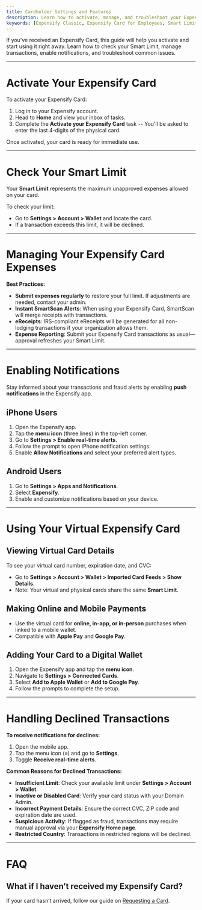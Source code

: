 ```yaml
---
title: Cardholder Settings and Features
description: Learn how to activate, manage, and troubleshoot your Expensify Visa® Commercial Card, including Smart Limits, notifications, and virtual card usage.
keywords: [Expensify Classic, Expensify Card for Employees, Smart Limit, virtual card, notifications, expense management]
---
```

<div id="expensify-classic" markdown="1">

If you’ve received an Expensify Card, this guide will help you activate and start using it right away. Learn how to check your Smart Limit, manage transactions, enable notifications, and troubleshoot common issues.

---

# Activate Your Expensify Card

To activate your Expensify Card:
1. Log in to your Expensify account.
2. Head to **Home** and view your inbox of tasks.
3. Complete the **Activate your Expensify Card** task -- You'll be asked to enter the last 4-digits of the physical card. 

Once activated, your card is ready for immediate use.

---

# Check Your Smart Limit

Your **Smart Limit** represents the maximum unapproved expenses allowed on your card.

To check your limit:
- Go to **Settings > Account > Wallet** and locate the card.
- If a transaction exceeds this limit, it will be declined.

---

# Managing Your Expensify Card Expenses

**Best Practices:**
- **Submit expenses regularly** to restore your full limit. If adjustments are needed, contact your admin.
- **Instant SmartScan Alerts**: When using your Expensify Card, SmartScan will merge receipts with transactions.
- **eReceipts**: IRS-compliant eReceipts will be generated for all non-lodging transactions if your organization allows them.
- **Expense Reporting**: Submit your Expensify Card transactions as usual—approval refreshes your Smart Limit.

---

# Enabling Notifications

Stay informed about your transactions and fraud alerts by enabling **push notifications** in the Expensify app.

## iPhone Users
1. Open the Expensify app.
2. Tap the **menu icon** (three lines) in the top-left corner.
3. Go to **Settings > Enable real-time alerts**.
4. Follow the prompt to open iPhone notification settings.
5. Enable **Allow Notifications** and select your preferred alert types.

## Android Users
1. Go to **Settings > Apps and Notifications**.
2. Select **Expensify**.
3. Enable and customize notifications based on your device.

---

# Using Your Virtual Expensify Card

## Viewing Virtual Card Details
To see your virtual card number, expiration date, and CVC:
- Go to **Settings > Account > Wallet > Imported Card Feeds > Show Details**.
- Note: Your virtual and physical cards share the same **Smart Limit**.

## Making Online and Mobile Payments
- Use the virtual card for **online, in-app, or in-person** purchases when linked to a mobile wallet.
- Compatible with **Apple Pay** and **Google Pay**.

## Adding Your Card to a Digital Wallet
1. Open the Expensify app and tap the **menu icon**.
2. Navigate to **Settings > Connected Cards**.
3. Select **Add to Apple Wallet** or **Add to Google Pay**.
4. Follow the prompts to complete the setup.

---

# Handling Declined Transactions

**To receive notifications for declines:**
1. Open the mobile app.
2. Tap the menu icon (≡) and go to **Settings**.
3. Toggle **Receive real-time alerts**.

**Common Reasons for Declined Transactions:**
- **Insufficient Limit**: Check your available limit under **Settings > Account > Wallet**.
- **Inactive or Disabled Card**: Verify your card status with your Domain Admin.
- **Incorrect Payment Details**: Ensure the correct CVC, ZIP code and expiration date are used.
- **Suspicious Activity**: If flagged as fraud, transactions may require manual approval via your **Expensify Home page**.
- **Restricted Country**: Transactions in restricted regions will be declined.

---

# FAQ

## What if I haven’t received my Expensify Card?

If your card hasn’t arrived, follow our guide on [Requesting a Card](https://help.expensify.com/articles/expensify-classic/expensify-card/Request-the-Card#what-if-i-havent-received-my-card-after-multiple-weeks).

</div>
